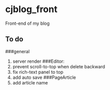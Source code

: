 # cjblog_front
Front-end of my blog
## To do
###general
1. server render
###Editor:
1. prevent scroll-to-top when delete backward
2. fix rich-text panel to top
3. add auto save
###PageArticle
1. add article name